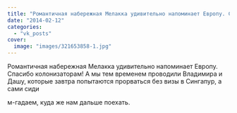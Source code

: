 ```yaml
---
title: "Романтичная набережная Мелакка удивительно напоминает Европу. Спасибо колонизаторам! А мы тем времен..."
date: "2014-02-12"
categories: 
  - "vk_posts"
cover:
  image: "images/321653858-1.jpg"
---
```


Романтичная набережная Мелакка удивительно напоминает Европу. Спасибо колонизаторам! А мы тем временем проводили Владимира и Дашу, которые завтра попытаются прорваться без визы в Сингапур, а сами сиди

<!--more--> м-гадаем, куда же нам дальше поехать.
